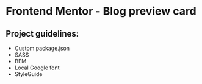# Frontend Mentor - Blog preview card

## Project guidelines:

- Custom package.json
- SASS
- BEM
- Local Google font
- StyleGuide


